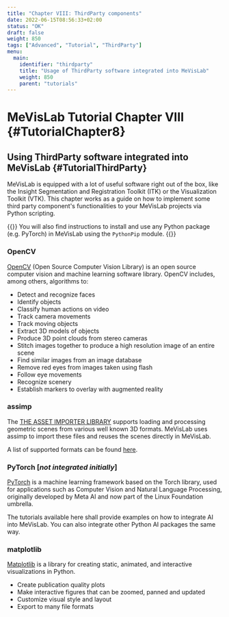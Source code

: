 ```yaml
---
title: "Chapter VIII: ThirdParty components"
date: 2022-06-15T08:56:33+02:00
status: "OK"
draft: false
weight: 850
tags: ["Advanced", "Tutorial", "ThirdParty"]
menu: 
  main:
    identifier: "thirdparty"
    title: "Usage of ThirdParty software integrated into MeVisLab"
    weight: 850
    parent: "tutorials"
---
```


# MeVisLab Tutorial Chapter VIII {#TutorialChapter8}

## Using ThirdParty software integrated into MeVisLab {#TutorialThirdParty}
MeVisLab is equipped with a lot of useful software right out of the box, like the Insight Segmentation and Registration Toolkit (ITK) or the Visualization Toolkit (VTK). This chapter works as a guide on how to implement some third party component's functionalities to your MeVisLab projects via Python scripting. 

{{<alert class="info" caption="Additional Information">}}
You will also find instructions to install and use any Python package (e.g. PyTorch) in MeVisLab using the `PythonPip` module. 
{{</alert>}}

### OpenCV
[OpenCV](https://opencv.org/ "OpenCV") (Open Source Computer Vision Library) is an open source computer vision and machine learning software library. 
OpenCV includes, among others, algorithms to:
* Detect and recognize faces
* Identify objects
* Classify human actions on video
* Track camera movements
* Track moving objects
* Extract 3D models of objects
* Produce 3D point clouds from stereo cameras
* Stitch images together to produce a high resolution image of an entire scene
* Find similar images from an image database
* Remove red eyes from images taken using flash
* Follow eye movements
* Recognize scenery 
* Establish markers to overlay with augmented reality

### assimp
The [THE ASSET IMPORTER LIBRARY](http://www.assimp.org/) supports loading and processing geometric scenes from various well known 3D formats. MeVisLab uses assimp to import these files and reuses the scenes directly in MeVisLab.

A list of supported formats can be found [here](https://assimp-docs.readthedocs.io/en/v5.1.0/about/introduction.html).

### PyTorch \[*not integrated initially*\]
[PyTorch](http://www.pytorch.org) is a machine learning framework based on the Torch library, used for applications such as Computer Vision and Natural Language Processing, originally developed by Meta AI and now part of the Linux Foundation umbrella.

The tutorials available here shall provide examples on how to integrate AI into MeVisLab. You can also integrate other Python AI packages the same way.

### matplotlib
[Matplotlib](https://matplotlib.org/) is a library for creating static, animated, and interactive visualizations in Python.

* Create publication quality plots
* Make interactive figures that can be zoomed, panned and updated
* Customize visual style and layout
* Export to many file formats
